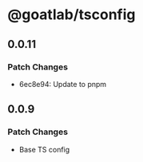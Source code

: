 # @goatlab/tsconfig

## 0.0.11

### Patch Changes

- 6ec8e94: Update to pnpm

## 0.0.9

### Patch Changes

- Base TS config
